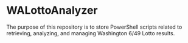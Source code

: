 # WALottoAnalyzer
The purpose of this repository is to store PowerShell scripts related to retrieving, analyzing, and managing Washington 6/49 Lotto results.
